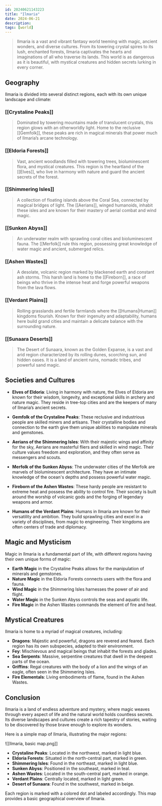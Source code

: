 ```yaml
---
id: 20240621143223
title: "Ilmaria"
date: 2024-06-21
description:
tags: [world]
---
```


> Ilmaria is a vast and vibrant fantasy world teeming with magic, ancient wonders, and diverse cultures. From its towering crystal spires to its lush, enchanted forests, Ilmaria captivates the hearts and imaginations of all who traverse its lands. This world is as dangerous as it is beautiful, with mystical creatures and hidden secrets lurking in every corner.

## Geography

Ilmaria is divided into several distinct regions, each with its own unique landscape and climate:

### [[Crystaline Peaks]]

> Dominated by towering mountains made of translucent crystals, this region glows with an otherworldly light. Home to the reclusive [[Gemfolk]], these peaks are rich in magical minerals that power much of Ilmaria’s arcane technology.

### [[Eldoria Forests]]

> Vast, ancient woodlands filled with towering trees, bioluminescent flora, and mystical creatures. This region is the heartland of the [[Elves]], who live in harmony with nature and guard the ancient secrets of the forest.

### [[Shimmering Isles]]

> A collection of floating islands above the Coral Sea, connected by magical bridges of light. The [[Aerians]], winged humanoids, inhabit these isles and are known for their mastery of aerial combat and wind magic.

### [[Sunken Abyss]]

> An underwater realm with sprawling coral cities and bioluminescent fauna. The [[Merfolk]] rule this region, possessing great knowledge of water magic and ancient, submerged relics.

### [[Ashen Wastes]]

> A desolate, volcanic region marked by blackened earth and constant ash storms. This harsh land is home to the [[Fireborn]], a race of beings who thrive in the intense heat and forge powerful weapons from the lava flows.

### [[Verdant Plains]]

> Rolling grasslands and fertile farmlands where the [[Humans|Human]] kingdoms flourish. Known for their ingenuity and adaptability, humans here build grand cities and maintain a delicate balance with the surrounding nature.

### [[Sunaara Deserts]]

> The Desert of Sunaara, known as the Golden Expanse, is a vast and arid region characterized by its rolling dunes, scorching sun, and hidden oases. It is a land of ancient ruins, nomadic tribes, and powerful sand magic.

## Societies and Cultures

- **Elves of Eldoria**: Living in harmony with nature, the Elves of Eldoria are known for their wisdom, longevity, and exceptional skills in archery and nature magic. They reside in tree-top cities and are the keepers of many of Ilmaria’s ancient secrets.

- **Gemfolk of the Crystaline Peaks**: These reclusive and industrious people are skilled miners and artisans. Their crystalline bodies and connection to the earth give them unique abilities to manipulate minerals and gemstones.

- **Aerians of the Shimmering Isles**: With their majestic wings and affinity for the sky, Aerians are masterful fliers and skilled in wind magic. Their culture values freedom and exploration, and they often serve as messengers and scouts.

- **Merfolk of the Sunken Abyss**: The underwater cities of the Merfolk are marvels of bioluminescent architecture. They have an intimate knowledge of the ocean's depths and possess powerful water magic.

- **Fireborn of the Ashen Wastes**: These hardy people are resistant to extreme heat and possess the ability to control fire. Their society is built around the worship of volcanic gods and the forging of legendary weapons and armor.

- **Humans of the Verdant Plains**: Humans in Ilmaria are known for their versatility and ambition. They build sprawling cities and excel in a variety of disciplines, from magic to engineering. Their kingdoms are often centers of trade and diplomacy.

## Magic and Mysticism

Magic in Ilmaria is a fundamental part of life, with different regions having their own unique forms of magic:

- **Earth Magic** in the Crystaline Peaks allows for the manipulation of minerals and gemstones.
- **Nature Magic** in the Eldoria Forests connects users with the flora and fauna.
- **Wind Magic** in the Shimmering Isles harnesses the power of air and flight.
- **Water Magic** in the Sunken Abyss controls the seas and aquatic life.
- **Fire Magic** in the Ashen Wastes commands the element of fire and heat.

## Mystical Creatures

Ilmaria is home to a myriad of magical creatures, including:

- **Dragons**: Majestic and powerful, dragons are revered and feared. Each region has its own subspecies, adapted to their environment.
- **Fey**: Mischievous and magical beings that inhabit the forests and glades.
- **Sea Serpents**: Massive, serpentine creatures that dwell in the deepest parts of the ocean.
- **Griffins**: Regal creatures with the body of a lion and the wings of an eagle, often seen in the Shimmering Isles.
- **Fire Elementals**: Living embodiments of flame, found in the Ashen Wastes.

## Conclusion

Ilmaria is a land of endless adventure and mystery, where magic weaves through every aspect of life and the natural world holds countless secrets. Its diverse landscapes and cultures create a rich tapestry of stories, waiting to be discovered by those brave enough to explore its wonders.

Here is a simple map of Ilmaria, illustrating the major regions:

![[Ilmaria, basic map.png]]

- **Crystaline Peaks**: Located in the northwest, marked in light blue.
- **Eldoria Forests**: Situated in the north-central part, marked in green.
- **Shimmering Isles**: Found in the northeast, marked in light blue.
- **Sunken Abyss**: Positioned in the southeast, marked in teal.
- **Ashen Wastes**: Located in the south-central part, marked in orange.
- **Verdant Plains**: Centrally located, marked in light green.
- **Desert of Sunaara**: Found in the southwest, marked in beige.

Each region is marked with a colored dot and labeled accordingly. This map provides a basic geographical overview of Ilmaria.